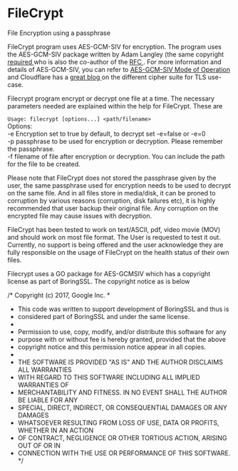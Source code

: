 # FileCrypt
File Encryption using a passphrase
<p>
 FileCrypt program uses AES-GCM-SIV for encryption. The program uses the AES-GCM-SIV package written by Adam Langley (the same copyright <a href="https://github.com/agl/gcmsiv/commit/e8dcd2f151dc75b6fd5697d94c2bb57eccd05e21"> required </a> who is also the co-author of the <a href="https://datatracker.ietf.org/doc/rfc8452/?">RFC </a>. For more information and details of AES-GCM-SIV, you can refer to <a href="https://cyber.biu.ac.il/aes-gcm-siv/"> AES-GCM-SIV Mode of Operation </a> and Cloudflare has a <a href="https://blog.cloudflare.com/tls-nonce-nse/"> great blog </a> on the different cipher suite for TLS use-case. 
<p>
Filecrypt program encrypt or decrypt one file at a time. The necessary parameters needed are explained within the help for FileCrypt. These are <br>
<p>

`Usage: filecrypt [options...] <path/filename> ` <br>
Options: <br>
  -e  Encryption set to true by default, to decrypt set -e=false or -e=0 <br>
  -p  passphrase to be used for encryption or decryption. Please remember the passphrase. <br>
  -f  filename of file after encryption or decryption. You can include the path for the file to be created. <br>
<p>
 Please note that FileCrypt does not stored the passphrase given by the user, the same passphrase used for encryption needs to be used to decrypt on the same file. And in all files store in media/disk, it can be proned to corruption by various reasons (corruption, disk failures etc), it is highly recommended that user backup their original file. Any corruption on the encrypted file may cause issues with decryption.
<p>  
FileCrypt has been tested to work on text/ASCII, pdf, video movie (MOV) and should work on most file format. The User is requested to test it out. Currently, no support is being offered and the user acknowledge they are fully responsible on the usage of FileCrypt on the health status of their own files.
<p>
 Filecrypt uses a GO package for AES-GCMSIV which has a copyright license as part of BoringSSL. The copyright notice as is below
<p>
 
/* Copyright (c) 2017, Google Inc.
 *
 * This code was written to support development of BoringSSL and thus is
 * considered part of BoringSSL and under the same license.
 *
 * Permission to use, copy, modify, and/or distribute this software for any
 * purpose with or without fee is hereby granted, provided that the above
 * copyright notice and this permission notice appear in all copies.
 *
 * THE SOFTWARE IS PROVIDED "AS IS" AND THE AUTHOR DISCLAIMS ALL WARRANTIES
 * WITH REGARD TO THIS SOFTWARE INCLUDING ALL IMPLIED WARRANTIES OF
 * MERCHANTABILITY AND FITNESS. IN NO EVENT SHALL THE AUTHOR BE LIABLE FOR ANY
 * SPECIAL, DIRECT, INDIRECT, OR CONSEQUENTIAL DAMAGES OR ANY DAMAGES
 * WHATSOEVER RESULTING FROM LOSS OF USE, DATA OR PROFITS, WHETHER IN AN ACTION
 * OF CONTRACT, NEGLIGENCE OR OTHER TORTIOUS ACTION, ARISING OUT OF OR IN
 * CONNECTION WITH THE USE OR PERFORMANCE OF THIS SOFTWARE. */ 

